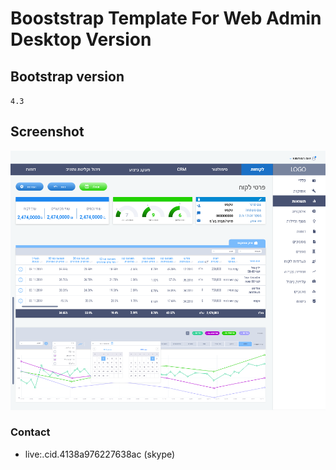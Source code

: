# Booststrap Template For Web Admin Desktop Version

## Bootstrap version
`4.3`

## Screenshot
![Web Admin Template](screenshot.png)

### Contact
* live:.cid.4138a976227638ac (skype)
